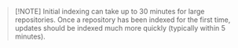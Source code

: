 > [!NOTE] Initial indexing can take up to 30 minutes for large repositories. Once a repository has been indexed for the first time, updates should be indexed much more quickly (typically within 5 minutes).
